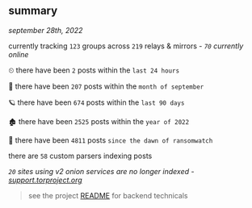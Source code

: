 
## summary
_september 28th, 2022_

currently tracking `123` groups across `219` relays & mirrors - _`70` currently online_

⏲ there have been `2` posts within the `last 24 hours`

🦈 there have been `207` posts within the `month of september`

🪐 there have been `674` posts within the `last 90 days`

🏚 there have been `2525` posts within the `year of 2022`

🦕 there have been `4811` posts `since the dawn of ransomwatch`

there are `58` custom parsers indexing posts

_`20` sites using v2 onion services are no longer indexed - [support.torproject.org](https://support.torproject.org/onionservices/v2-deprecation/)_

> see the project [README](https://github.com/joshhighet/ransomwatch#ransomwatch--) for backend technicals
